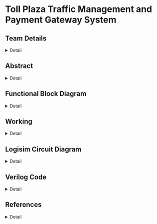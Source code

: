 # Toll Plaza Traffic Management and Payment Gateway System

<!-- First Section -->
## Team Details
<details>
  <summary>Detail</summary>
  
> Semester: 3rd Sem B. Tech. CSE

> Section: S1

> Team ID: S1-T11

> Member 1: Amulya Paathipati Kolar, 231CS111,  amulyapaathipatikolar.231cs111@nitk.edu.in

> Member 2: Preeti Mondal, 231CS144, preetimondal.231cs144@nitk.edu.in

> Member 3: Vanshika Mittal, 231CS163, vanshikamittal.231cs163@nitk.edu.in
</details>

<!-- Second Section -->
## Abstract
<details>
  <summary>Detail</summary>
  
  #### Motivation: 
  Toll plazas often become chaotic due to vehicles switching lanes to save time, and the mix of Fastag and cash users creates additional congestion. While Fastag systems aim to speed up toll collection, cash payments in Fastag lanes slow traffic. Toll facilities help reduce congestion and improve mobility, and provide an additional source of funding for local construction and maintenance projects. Hence, we aimed to create a more streamlined system that satisfies the mentioned functions.
  
  #### Problem Statement:
  We propose to make a system that reduces toll plaza congestion by segregating vehicles based on Fastag validity, weight, and payment method, while providing dedicated lanes for VIP and emergency vehicles. This system will streamline traffic flow, ensure efficient toll collection, and prioritize immediate passage for high-priority vehicles. Fastag users will experience a faster process with balance and payment checks, while non-Fastag users will be directed to cash lanes, minimizing overall delays.
  
  #### Features:
  1. Separate Lane for VIP and Emergency Vehicles: These vehicles will have a dedicated lane for immediate passage.
  2. General Vehicle Check for Fastag Validity: All general vehicles will be checked for a valid Fastag account (using Luhn’s Algorithm).
     - Vehicles with Fastag will be segregated into lanes based on their weight.
     - Vehicles without Fastag will be directed to a cash counter.
  3. Balance Check and Payment Authentication: At the toll gate, the system will check the Fastag balance:
     - If balance is sufficient, payment is authenticated and a green light will indicate that the vehicle can pass.
     - If balance is insufficient or payment fails, a red light will indicate the vehicle is not allowed to pass.
 
</details>

## Functional Block Diagram
<details>
  <summary>Detail</summary>
  
![S1-T11 drawio](https://github.com/user-attachments/assets/a72f91d2-8ab6-482d-8920-6cf7948c18bd)

</details>

<!-- Third Section -->
## Working
<details>
  <summary>Detail</summary>

This project aims to implement an intelligent vehicle lane management system with priority vehicle handling and Fastag validation. The system operates as follows:
1. Priority Vehicle Detection: A 2-bit counter and a button are used to differentiate between priority and non-priority vehicles. When the button is pressed once, it signals the presence of a priority vehicle, and pressing it again indicates a regular vehicle such as a truck, car, or bike.
2. Fastag Validation Using Luhn’s Algorithm: The system takes the Fastag ID of the vehicle as a 16-bit input (4 digit number represented in BCD format) and validates it using the Luhn Algorithm. The Luhn algorithm, also known as the modulus 10 or mod 10 algorithm, is a checksum formula used to validate a variety of identification numbers, such as credit card numbers, IMEI numbers and Social Insurance Numbers. This algorithm checks the validity of the Fastag by performing a series of steps:
    - Starting from the rightmost digit, every second digit is doubled.
    - If doubling results in a number greater than 9, the digits of the number are added together. This part of the circuit was optimized by using the Quine - McCluskey Method.
    - The adjusted and untouched digits are summed, and the sum is checked using modulo 10. If the result is 0, the Fastag is considered valid. Otherwise, the vehicle is redirected to the cash payment lane.
3. Vehicle Type Identification: Once validated, the vehicle type is input using a button and a modulo-3 2-bit counter, categorizing the vehicle as a truck (00), car (01), or bike (10).
4. Lane Assignment: The system assigns lanes based on vehicle type using multiplexers:
    - Trucks are assigned to lanes 1 and 2.
    - Cars are assigned to lanes 3 and 4.
    - Bikes are assigned to lanes 5 and 6. 
    - Lane assignment is managed to evenly distribute vehicles across lanes to avoid congestion using a comparator. Additional logic ensures that no lane exceeds the maximum capacity of 7 vehicles, as indicated by a 3-bit up-down counter.
5. Queue Management and Payment Processing: Upon entering a lane, the vehicle must pay a toll. The system takes the toll amount as input and randomly generates the vehicle’s account balance. If the balance is sufficient, payment is processed successfully, allowing the vehicle to pass and decrementing the queue size. Otherwise, the vehicle remains in the lane until payment is resolved.

#### Flowchart
<p align="center">
  <img src="https://github.com/user-attachments/assets/a2ea39b6-1c3d-4e31-8236-0afb8e918e66" width =800/>
</p>

#### Functional Table
![S1-T11-Functional Table](https://github.com/user-attachments/assets/ad29610d-726f-4c59-99e6-045c37e24a9a)

(Key: Clk- Clock, Res- Reset, En- Enable, P- Priority Vehicle, C- Common Vehicle)

</details>

<!-- Fourth Section -->
## Logisim Circuit Diagram
<details>
  <summary>Detail</summary>

  The [Logisim](https://github.com/Vanshika-Mittal/TollPlazaManagementSystem-S1-T11/tree/main/Logisim) folder consists of the logisim files of the overall Toll Plaza Management circuit.

  ```
  Steps to use main circuit:
   1.  Using Priority Vehicle button, indicate whether vehicle is of priority or not
   2.  Input Vehicle's 16-bit Fastag ID and select Vehicle Type using button
   3.  Enqueue Vehicle, it will be added to appropriate lane if Fastag verified
   4.  Update Ticket Price
   5.  Using Ctrl+K, simulate regular clock ticks to ensure vehicles dequeued at regular frequency
```

  #### Main Circuit Diagram:
  ![S1-T11-Main](https://github.com/Vanshika-Mittal/TollPlazaManagementSystem-S1-T11/blob/main/Snapshots/Logisim%20Circuits/S1-T11-Main.png)

<details>
  <summary>Additional Module Circuit Diagrams</summary>
  
  #### Luhn's Algorithm Module:
  <p align="center">
  <img src="https://github.com/Vanshika-Mittal/TollPlazaManagementSystem-S1-T11/blob/main/Snapshots/Logisim%20Circuits/S1-T11-LuhnsAlgorithm.png?raw=true" width=500/>
  </p>

  #### Lane Separation Module:

   <p align="center">
  <img src="https://github.com/Vanshika-Mittal/TollPlazaManagementSystem-S1-T11/blob/main/Snapshots/Logisim%20Circuits/S1-T11-LaneSeparator.png?raw=true" width=500/>
  </p>

  #### Payment Processor Module:
   <p align="center">
  <img src="https://github.com/Vanshika-Mittal/TollPlazaManagementSystem-S1-T11/blob/main/Snapshots/Logisim%20Circuits/S1-T11-PaymentProcessor.png?raw=true" width=600/>
  </p>
</details>
</details>

<!-- Fifth Section -->
## Verilog Code

<details>
  <summary>Detail</summary>
  
  The [Verilog](https://github.com/Vanshika-Mittal/TollPlazaManagementSystem-S1-T11/tree/main/Verilog) folder contains the main verilog code files with Gate-level and Behavioural Modelling with all modules and functional test bench file. The relevant output files are also included in the same folder.

<details>
  <summary>Gateflow Modelling</summary>
  
  ``` verilog 
  
// Design of Digital Systems - Mini Project 2024-25
// S1-T11: Toll Plaza Management System
// Team members:
// 1. Amulya Paathipati Kolar 231CS111
// 2. Preeti Mondal 231CS144
// 3. Vanshika Mittal 231CS163

// Toll Plaza Management System Gateflow Modelling

module toll_traffic_management(clk, reset, enable, lane1, lane2, lane3, lane4, lane5, lane6, a, b, c, d, priority, common, cash, vhType, selectedLane, flane1, flane2, flane3, flane4, flane5, flane6, truck1_bal, truck2_bal, car1_bal, car2_bal, bike1_bal, bike2_bal);
    input clk, reset, enable;
    input [2:0] lane1, lane2, lane3, lane4, lane5, lane6;
    input [3:0] a, b, c, d;
    input priority, common;
    input [1:0] vhType;
    output reg cash;
    output [2:0] selectedLane;
    output [2:0] flane1, flane2, flane3, flane4, flane5, flane6;
    output [3:0] truck1_bal, truck2_bal, car1_bal, car2_bal, bike1_bal, bike2_bal;

    wire cashW;
    wire [2:0] l21, l22, l23, l24, l25, l26, chosenLane;
    wire [3:0] truck_bal1, truck_bal2, car_bal1, car_bal2, bike_bal1, bike_bal2;
    
    luhn_gate LG (.a(a), .b(b), .c(c), .d(d), .enable(enable), .valid(cashW)); // check if the vehicle has a valid fastag ID
    lane_separation LS ( // direct the vehicle to the appropriate lane
        .lane1(lane1),
        .lane2(lane2),
        .lane3(lane3),
        .lane4(lane4),
        .lane5(lane5),
        .lane6(lane6),
        .vhType(vhType),
        .en(enable),
        .clk(clk),
        .selectedLane(chosenLane),
        .flane1(flane1),
        .flane2(flane2),
        .flane3(flane3),
        .flane4(flane4),
        .flane5(flane5),
        .flane6(flane6)
    );

    payment_processor PP ( // checks the balances of vehicles at the gates and validates payments
        .selectedLane(chosenLane),
        .lane1(lane1), 
        .lane2(lane2), 
        .lane3(lane3), 
        .lane4(lane4), 
        .lane5(lane5), 
        .lane6(lane6),
        .vhType(vhType),
        .clk(~clk), 
        .reset(reset), 
        .Lane1(l21), 
        .Lane2(l22), 
        .Lane3(l23), 
        .Lane4(l24), 
        .Lane5(l25), 
        .Lane6(l26),
        .truck_bal1(truck_bal1), 
        .truck_bal2(truck_bal1), 
        .car_bal1(car_bal1), 
        .car_bal2(car_bal2), 
        .bike_bal1(bike_bal1), 
        .bike_bal2(bike_bal2)
    );

    assign selectedLane = chosenLane;
    assign truck1_bal = truck_bal1;
    assign truck2_bal = truck_bal2;
    assign car1_bal = car_bal1;
    assign car2_bal = car_bal2;
    assign bike1_bal = bike_bal1;
    assign bike2_bal = bike_bal2;
endmodule

// determines if a vehicle is a priority vehicle or not
module vehicle_priority (clk, reset, priority_vehicle, common_vehicle);
    input clk, reset;
    output priority_vehicle, common_vehicle;

    reg q1, q0;

    always @(posedge clk or posedge reset) begin
        if (reset) begin
            q1 <= 0;
            q0 <= 0;
        end else begin
            if (q0 == 1) begin
                q0 <= 0;
                q1 <= ~q1;
            end else begin
                q0 <= q0 + 1;
            end
        end
    end

    assign priority_vehicle = (~q1) & q0;
    assign common_vehicle = ~priority_vehicle;
endmodule

// validating fastag IDs
module luhn_gate (a, b, c, d, enable, valid);
    input [3:0] a, b, c, d;
    input enable; 
    output valid;

    wire [3:0] b2, d2, sum1, sum2, sum3, sum4, sum5, sum6;
    wire [3:0] y1;
    wire y2;

    // doubling the even indexed digits
    double_bcd double1(b, b2);
    double_bcd double2(d, d2);

    buf(y1[0], 0);
    buf(y1[1], 0);
    buf(y1[2], 0);
    buf(y1[3], 0);

    // adding all the digits
    eight_bit_adder adder1(y1, a, b2, sum1, sum2);
    eight_bit_adder adder2(sum1, sum2, c, sum3, sum4);
    eight_bit_adder adder3(sum3, sum4, d, sum5, sum6);

    // checking if the sum % 10 == 0
    nor(y2, sum6[3], sum6[2], sum6[1], sum6[0]);
    and(valid, y2, enable);
endmodule

// segregates vehicles into their types (trucks, cars, bikes)
module vehicle_type_segregation (clk, reset, type);
    input clk, reset;
    output [1:0] type;

    wire q1, q0;
    two_bit_counter CTB (.clk(clk), .reset(reset), .count(type));
endmodule

// directs the vehicle to the most appropriate lane
module lane_separation (lane1, lane2, lane3, lane4, lane5, lane6, vhType, en, clk, selectedLane, flane1, flane2, flane3, flane4, flane5, flane6);
    input wire [2:0] lane1, lane2, lane3, lane4, lane5, lane6;
    input [1:0] vhType;
    input en, clk;
    output [2:0] selectedLane;
    output [2:0] flane1, flane2, flane3, flane4, flane5, flane6;
    
    wire [2:0] finalLane;
    wire [7:0] out;
    wire [2:0] y1, l1, l2, l3, y2;
    buf(y1[0], 0);
    buf(y1[1], 0);
    buf(y1[2], 0);
    mux4to1 mux1(lane1, lane3, lane5, y1, vhType, l1);
    mux4to1 mux2(lane2, lane4, lane6, y1, vhType, l2);
    comparator_3_bit comp1(l1, l2, l3);
    buf (y2[2], vhType[1]);
    buf (y2[1], vhType[0]);
    buf (y2[0], 0);
    three_bit_adder adder1(l3, y2, selectedLane);
    decoder3_to_8 decoder1(selectedLane, out, en);

    wire up, ctrl1, ctrl2, ctrl3, ctrl4, ctrl5, ctrl6;
    buf(up, 1);
    and(ctrl1, clk, out[1]);
    and(ctrl2, clk, out[2]);
    and(ctrl3, clk, out[3]);
    and(ctrl4, clk, out[4]);
    and(ctrl5, clk, out[5]);
    and(ctrl6, clk, out[6]);

    up_down_counter UDC1 (.clk(ctrl1), .reset(reset), .up_down(up), .curr(lane1), .count(flane1));
    up_down_counter UDC2 (.clk(ctrl2), .reset(reset), .up_down(up), .curr(lane2), .count(flane2));
    up_down_counter UDC3 (.clk(ctrl3), .reset(reset), .up_down(up), .curr(lane3), .count(flane3));
    up_down_counter UDC4 (.clk(ctrl4), .reset(reset), .up_down(up), .curr(lane4), .count(flane4));
    up_down_counter UDC5 (.clk(ctrl5), .reset(reset), .up_down(up), .curr(lane5), .count(flane5));
    up_down_counter UDC6 (.clk(ctrl6), .reset(reset), .up_down(up), .curr(lane6), .count(flane6));
endmodule

// generates random balances for vehicles at every lane and checks if the vehicle has enough balance to pay the toll ticket
module payment_processor (selectedLane, lane1, lane2, lane3, lane4, lane5, lane6, vhType, clk, reset, Lane1, Lane2, Lane3, Lane4, Lane5, Lane6, truck_bal1, truck_bal2, car_bal1, car_bal2, bike_bal1, bike_bal2);
    input [2:0] selectedLane, lane1, lane2, lane3, lane4, lane5, lane6;
    input [1:0] vhType;
    input clk, reset;
    output wire [2:0] Lane1, Lane2, Lane3, Lane4, Lane5, Lane6;
    output [3:0] truck_bal1, truck_bal2, car_bal1, car_bal2, bike_bal1, bike_bal2;

    wire [3:0] truck1_bal, truck2_bal, car1_bal, car2_bal, bike1_bal, bike2_bal;
    wire [3:0] truckT, carT, bikeT;
    assign truckT = 4'b0101;
    assign carT = 4'b0100;
    assign bikeT = 4'b0010;

    random_4bit_truck1 RBT1 (.clk(~clk), .reset(reset), .random_number(truck1_bal));
    random_4bit_truck2 RBT2 (.clk(~clk), .reset(reset), .random_number(truck2_bal));
    random_4bit_car1 RBC1 (.clk(~clk), .reset(reset), .random_number(car1_bal));
    random_4bit_car2 RBC2 (.clk(~clk), .reset(reset), .random_number(car2_bal));
    random_4bit_bike1 RBB1 (.clk(~clk), .reset(reset), .random_number(bike1_bal));
    random_4bit_bike2 RBB2 (.clk(~clk), .reset(reset), .random_number(bike2_bal));

    wire tb1_gt, tb1_lt, tb1_et;
    wire tb2_gt, tb2_lt, tb2_et;
    wire cb1_gt, cb1_lt, cb1_et;
    wire cb2_gt, cb2_lt, cb2_et;
    wire bb1_gt, bb1_lt, bb1_et;
    wire bb2_gt, bb2_lt, bb2_et;

    comparator_4_bit CFB1 (.A(truck1_bal), .B(truckT), .A_gt_B(tb1_gt), .A_lt_B(tb1_lt), .A_eq_B(tb1_et));
    comparator_4_bit CFB2 (.A(truck2_bal), .B(truckT), .A_gt_B(tb2_gt), .A_lt_B(tb2_lt), .A_eq_B(tb2_et));
    comparator_4_bit CFB3 (.A(car1_bal), .B(carT), .A_gt_B(cb1_gt), .A_lt_B(cb1_lt), .A_eq_B(cb1_et));
    comparator_4_bit CFB4 (.A(car2_bal), .B(carT), .A_gt_B(cb2_gt), .A_lt_B(cb2_lt), .A_eq_B(cb2_et));
    comparator_4_bit CFB5 (.A(bike1_bal), .B(bikeT), .A_gt_B(bb1_gt), .A_lt_B(bb1_lt), .A_eq_B(bb1_et));
    comparator_4_bit CFB6 (.A(bike2_bal), .B(bikeT), .A_gt_B(bb2_gt), .A_lt_B(bb2_lt), .A_eq_B(bb2_et));

    wire t1_res, t2_res, c1_res, c2_res, b1_res, b2_res;
    or(t1_res, tb1_gt, tb1_et);
    or(t2_res, tb2_gt, tb2_et);
    or(c1_res, cb1_gt, cb1_et);
    or(c2_res, cb2_gt, cb2_et);
    or(b1_res, bb1_gt, bb1_et);
    or(b2_res, bb2_gt, bb2_et);

    wire t1_ud, t2_ud, c1_ud, c2_ud, b1_ud, b2_ud; 
    not(t1_ud, t1_res);
    not(t2_ud, t2_res);
    not(c1_ud, c1_res);
    not(c2_ud, c2_res);
    not(b1_ud, b1_res);
    not(b2_ud, b2_res);

    up_down_counter UDC1 (.clk(clk), .reset(reset), .up_down(t1_ud), .curr(lane1), .count(Lane1));
    up_down_counter UDC2 (.clk(clk), .reset(reset), .up_down(t2_ud), .curr(lane2), .count(Lane2));
    up_down_counter UDC3 (.clk(clk), .reset(reset), .up_down(c1_ud), .curr(lane3), .count(Lane3));
    up_down_counter UDC4 (.clk(clk), .reset(reset), .up_down(c2_ud), .curr(lane4), .count(Lane4));
    up_down_counter UDC5 (.clk(clk), .reset(reset), .up_down(b1_ud), .curr(lane5), .count(Lane5));
    up_down_counter UDC6 (.clk(clk), .reset(reset), .up_down(b2_ud), .curr(lane6), .count(Lane6));
endmodule

// generates a random 4-bit binary number for the balance
module random_4bit_truck1 (
    input wire clk,
    input wire reset,
    output wire [3:0] random_number
);

    wire [3:0] lfsr;
    wire feedback;
    wire d0, d1, d2, d3;

    xor(feedback, lfsr[3], lfsr[2]);

    d_flip_flop ff23 (.clk(clk), .d(d0), .reset(reset), .q(lfsr[0]));
    d_flip_flop ff24 (.clk(clk), .d(d1), .reset(reset), .q(lfsr[1]));
    d_flip_flop ff25 (.clk(clk), .d(d2), .reset(reset), .q(lfsr[2]));
    d_flip_flop ff26 (.clk(clk), .d(d3), .reset(reset), .q(lfsr[3]));

    not (d0, reset);
    and (d1, lfsr[0], reset);
    and (d2, lfsr[1], reset);
    and (d3, feedback, reset);

    assign random_number = lfsr;
endmodule

module random_4bit_truck2 (
    input wire clk,
    input wire reset,
    output wire [3:0] random_number
);

    wire [3:0] lfsr;
    wire feedback;
    wire d0, d1, d2, d3;

    xor(feedback, lfsr[3], lfsr[2]);

    d_flip_flop ff19 (.clk(clk), .d(d0), .reset(reset), .q(lfsr[0]));
    d_flip_flop ff20 (.clk(clk), .d(d1), .reset(reset), .q(lfsr[1]));
    d_flip_flop ff21 (.clk(clk), .d(d2), .reset(reset), .q(lfsr[2]));
    d_flip_flop ff22 (.clk(clk), .d(d3), .reset(reset), .q(lfsr[3]));

    not (d0, reset);
    and (d1, lfsr[0], reset);
    and (d2, lfsr[1], reset);
    and (d3, feedback, reset);

    assign random_number = lfsr;
endmodule

module random_4bit_car1 (
    input wire clk,
    input wire reset,
    output wire [3:0] random_number
);

    wire [3:0] lfsr;
    wire feedback;
    wire d0, d1, d2, d3;

    xor(feedback, lfsr[3], lfsr[2]);

    d_flip_flop ff15 (.clk(clk), .d(d0), .reset(reset), .q(lfsr[0]));
    d_flip_flop ff16 (.clk(clk), .d(d1), .reset(reset), .q(lfsr[1]));
    d_flip_flop ff17 (.clk(clk), .d(d2), .reset(reset), .q(lfsr[2]));
    d_flip_flop ff18 (.clk(clk), .d(d3), .reset(reset), .q(lfsr[3]));

    not (d0, reset);
    and (d1, lfsr[0], reset);
    and (d2, lfsr[1], reset);
    and (d3, feedback, reset);

    assign random_number = lfsr;
endmodule

module random_4bit_car2 (
    input wire clk,
    input wire reset,
    output wire [3:0] random_number
);

    wire [3:0] lfsr;
    wire feedback;
    wire d0, d1, d2, d3;

    xor(feedback, lfsr[3], lfsr[2]);

    d_flip_flop ff11 (.clk(clk), .d(d0), .reset(reset), .q(lfsr[0]));
    d_flip_flop ff12 (.clk(clk), .d(d1), .reset(reset), .q(lfsr[1]));
    d_flip_flop ff13 (.clk(clk), .d(d2), .reset(reset), .q(lfsr[2]));
    d_flip_flop ff14 (.clk(clk), .d(d3), .reset(reset), .q(lfsr[3]));

    not (d0, reset);
    and (d1, lfsr[0], reset);
    and (d2, lfsr[1], reset);
    and (d3, feedback, reset);

    assign random_number = lfsr;
endmodule

module random_4bit_bike1 (
    input wire clk,
    input wire reset,
    output wire [3:0] random_number
);

    wire [3:0] lfsr;
    wire feedback;
    wire d0, d1, d2, d3;

    xor(feedback, lfsr[3], lfsr[2]);

    d_flip_flop ff7 (.clk(clk), .d(d0), .reset(reset), .q(lfsr[0]));
    d_flip_flop ff8 (.clk(clk), .d(d1), .reset(reset), .q(lfsr[1]));
    d_flip_flop ff9 (.clk(clk), .d(d2), .reset(reset), .q(lfsr[2]));
    d_flip_flop ff10 (.clk(clk), .d(d3), .reset(reset), .q(lfsr[3]));

    not (d0, reset);
    and (d1, lfsr[0], reset);
    and (d2, lfsr[1], reset);
    and (d3, feedback, reset);

    assign random_number = lfsr;
endmodule

module random_4bit_bike2 (
    input wire clk,
    input wire reset,
    output wire [3:0] random_number
);

    wire [3:0] lfsr;
    wire feedback;
    wire d0, d1, d2, d3;

    xor(feedback, lfsr[3], lfsr[2]);

    d_flip_flop ff3 (.clk(clk), .d(d0), .reset(reset), .q(lfsr[0]));
    d_flip_flop ff4 (.clk(clk), .d(d1), .reset(reset), .q(lfsr[1]));
    d_flip_flop ff5 (.clk(clk), .d(d2), .reset(reset), .q(lfsr[2]));
    d_flip_flop ff6 (.clk(clk), .d(d3), .reset(reset), .q(lfsr[3]));

    not (d0, reset);
    and (d1, lfsr[0], reset);
    and (d2, lfsr[1], reset);
    and (d3, feedback, reset);

    assign random_number = lfsr;
endmodule


// compares two 4-bit binary numbers
module comparator_4_bit (
    input wire [3:0] A,
    input wire [3:0] B,
    output wire A_gt_B,
    output wire A_lt_B,
    output wire A_eq_B
);

    wire [3:0] a_not, b_not;
    wire [3:0] a_and_b;
    wire [3:0] a_and_b_not;
    wire [3:0] a_not_and_b;
    wire [3:0] a_gt_b_intermediate, a_lt_b_intermediate;

    not (a_not[0], A[0]);
    not (a_not[1], A[1]);
    not (a_not[2], A[2]);
    not (a_not[3], A[3]);
    
    not (b_not[0], B[0]);
    not (b_not[1], B[1]);
    not (b_not[2], B[2]);
    not (b_not[3], B[3]);

    wire w1, w2, w3, w4, w11, w12, w21, w22, w31, w32, w41, w42;

    and(A_eq_B, w1, w2, w3, w4);
    and(w11, A[0], b_not[0]);
    and(w12, a_not[0], B[0]);
    or(w1, w11, w12);
    and(w21, A[1], b_not[1]);
    and(w22, a_not[1], B[1]);
    or(w2, w21, w22);
    and(w31, A[2], b_not[2]);
    and(w32, a_not[2], B[2]);
    or(w3, w31, w32);
    and(w41, A[3], b_not[3]);
    and(w42, a_not[3], B[3]);
    or(w4, w41, w42);

    wire a_gt_b_0, a_gt_b_1, a_gt_b_2, a_gt_b_3;
    wire w5, w6, w7, w8, w9, w10, w13, w14;

    and (a_gt_b_0, A[3], b_not[3]);
    and(w5, A[3], B[3]);
    and (a_gt_b_1, A[2], b_not[2], w5);
    and(w6, A[2], B[2]);
    and(w7, A[3], B[3]);
    or(w8, w6, w7);
    and (a_gt_b_2, A[1], b_not[1], w8);
    and(w9, A[1], B[1]);
    and(w10, A[2], B[2]);
    and(w13, A[3], B[3]);
    or(w14, w9, w10, w13);
    and (a_gt_b_3, A[0], b_not[0], w14);

    or (A_gt_B, a_gt_b_0, a_gt_b_1, a_gt_b_2, a_gt_b_3);

    wire a_lt_b_0, a_lt_b_1, a_lt_b_2, a_lt_b_3;

    and (a_lt_b_0, B[3], a_not[3]);
    and (a_lt_b_1, B[2], a_not[2], w5);
    and (a_lt_b_2, B[1], a_not[1], w8);
    and (a_lt_b_3, B[0], a_not[0], w14);

    or (A_lt_B, a_lt_b_0, a_lt_b_1, a_lt_b_2, a_lt_b_3);
endmodule

// 3-bit up-down counter used to increment and decrement the count of vehicles at every lane
module up_down_counter (
    input wire clk,
    input wire reset,
    input wire up_down,
    input wire [2:0] curr, 
    output reg [2:0] count
);

    wire n1, n2, n3, n4, n5, n6;
    wire [2:0] temp;

    d_flip_flop ff0 (.clk(clk), .d(curr[0]), .reset(reset), .q(temp[0]));
    d_flip_flop ff1 (.clk(clk), .d(curr[1]), .reset(reset), .q(temp[1]));
    d_flip_flop ff2 (.clk(clk), .d(curr[2]), .reset(reset), .q(temp[2]));

    not(n1, count[0]);
    not(n2, count[1]);
    not(n3, count[2]);

    and(and1, up_down, n1);
    and(and2, count[0], up_down);
    and(and3, count[1], count[0]);

    and(and4, n1, n2);
    and(and5, count[1], n1);
    and(and6, n2, n3);

    or(d0, and1, count[0]);
    or(d1, and2, and4);
    or(d2, and3, and6);

endmodule

module two_bit_counter (
    input wire clk,
    input wire reset,
    output wire [1:0] count
);
    wire nclk;
    wire d0, d1;
    wire q0, q1;

    not(nclk, clk);
    d_flip_flop ff0 (.clk(clk), .d(d0), .reset(reset), .q(q0));
    d_flip_flop ff1 (.clk(clk), .d(d1), .reset(reset), .q(q1));
    xor(d0, q0, 1'b1);
    and(d1, q0, nclk);
    assign count = {q1, q0};
endmodule

module d_flip_flop (
    input wire clk,
    input wire d,
    input wire reset,
    output wire q
);

    wire nclk;
    wire nand1_out, nand2_out;

    not(nclk, clk);

    nand(nand1_out, d, nclk);
    nand(nand2_out, nand1_out, clk);

    wire reset_n;
    not(reset_n, reset);
    nand(q, nand2_out, reset_n);

endmodule

module decoder3_to_8 (in, out, en);
    input [2:0] in;
    input en;
    output [7:0] out;

    wire [2:0] not_in;

    // NOT gates for input
    not (not_in[0], in[0]);
    not (not_in[1], in[1]);
    not (not_in[2], in[2]);

    // AND gates to generate outputs
    and (out[0], not_in[2], not_in[1], not_in[0], en);
    and (out[1], not_in[2], not_in[1], in[0], en);
    and (out[2], not_in[2], in[1], not_in[0], en);
    and (out[3], not_in[2], in[1], in[0], en);
    and (out[4], in[2], not_in[1], not_in[0], en);
    and (out[5], in[2], not_in[1], in[0], en);
    and (out[6], in[2], in[1], not_in[0], en);
    and (out[7], in[2], in[1], in[0], en);

endmodule

module comparator_3_bit (A, B, Cout);
    input [2:0] A, B;
    output [2:0] Cout;

    wire a2_not, b2_not; 
    wire a1_not, b1_not;
    wire a0_not, b0_not; 

    // Invert the inputs
    not (a2_not, A[2]);
    not (b2_not, B[2]);
    not (a1_not, A[1]);
    not (b1_not, B[1]);
    not (a0_not, A[0]);
    not (b0_not, B[0]);

    // Equal condition: A == B
    wire eq0, eq1, eq2, eq;
    xnor (eq1, A[0], B[0]);
    xnor (eq2, A[1], B[1]);
    xnor (eq3, A[2], B[2]);

    or (eq, eq0, eq1);  
    or (eq, eq2, eq);  
    or (eq, eq3, eq); 

    // Less than condition: A < B
    wire lt1, lt2, lt3, lt;
    and (lt1, a2_not, B[2]); 
    and (lt2, A[2], b2_not); 
    and (lt3, eq3, eq2, A[1], b1_not); 
    
    or (lt, lt1, lt2, lt3);

    // Greater than condition: A > B
    wire gt1, gt2, gt3, gt;
    and (gt1, A[2], b2_not); 
    and (gt2, a2_not, B[2]); 
    and (gt3, eq3, eq2, a1_not, B[1]); 

    or (gt, gt1, gt2, gt3);

    // Combining conditions
    wire eg;
    or(eg, gt, eq);
    buf(Cout[2], 0);
    buf(Cout[1], eg);
    buf(Cout[0], lt);
endmodule

module mux2to1 (in0, in1, control, out);
    input in0, in1, control;
    output out;

    wire n_ctrl;

    not(n_ctrl, control);
    and(a, n_ctrl, in0);
    and(b, control, in1);
    or(out, a, b);
endmodule

module mux4to1 (
    input wire [2:0] in0, 
    input wire [2:0] in1, 
    input wire [2:0] in2, 
    input wire [2:0] in3, 
    input wire [1:0] control, 
    output [2:0] out
);
    wire not_control0, not_control1;
    wire [2:0] and0, and1, and2, and3;
    
    not (not_control0, control[0]);
    not (not_control1, control[1]);

    and (and0[0], in0[0], not_control1, not_control0); // Select in0
    and (and0[1], in0[1], not_control1, not_control0);
    and (and0[2], in0[2], not_control1, not_control0);

    and (and1[0], in1[0], not_control1, control[0]); // Select in1
    and (and1[1], in1[1], not_control1, control[0]);
    and (and1[2], in1[2], not_control1, control[0]);

    and (and2[0], in2[0], control[1], not_control0); // Select in2
    and (and2[1], in2[1], control[1], not_control0);
    and (and2[2], in2[2], control[1], not_control0);

    and (and3[0], in3[0], control[1], control[0]); // Select in3
    and (and3[1], in3[1], control[1], control[0]);
    and (and3[2], in3[2], control[1], control[0]);

    or (out[0], and0[0], and1[0], and2[0], and3[0]);
    or (out[1], and0[1], and1[1], and2[1], and3[1]);
    or (out[2], and0[2], and1[2], and2[2], and3[2]);
    
endmodule

// to double a bcd digit
module double_bcd (a, b);
    input [3:0] a;
    output [3:0] b;

    wire n_a0, n_a1, n_a2, n_a3;
    wire w1, w2, w3, w4, w5, w6, w7, w8, w9, w10;

    // NOT gates for a
    not (n_a0, a[0]);
    not (n_a1, a[1]);
    not (n_a2, a[2]);
    not (n_a3, a[3]);

    or(w1, a[1], a[0]);
    and(w2, w1, a[2]);
    or(b[0], w2, a[3]);

    and(w3, n_a3, n_a2, a[0]);
    and(w4, a[2], a[1], n_a0);
    and(w5, a[3], n_a0);
    or(b[1], w3, w4, w5);

    and(w6, n_a0, a[3]);
    or(w7, n_a2, a[0]);
    and(w8, w7, a[1]);
    or(b[2], w6, w8);

    and(w9, a[3], a[0]);
    and(w10, a[2], n_a1, n_a0);
    or(b[3], w9, w10);

endmodule

module eight_bit_adder (a1, a2, b, sum1, sum2);
    input [3:0] a1, a2, b;
    output [3:0] sum1, sum2;

    wire y1, y2, cin;
    wire [3:0] b2;
    buf (cin, 0);
    bcd_adder adder1(a2, b, cin, sum2, y1);
    buf(b2[3], 0);
    buf(b2[2], 0);
    buf(b2[1], 0);
    buf(b2[0], y1);
    bcd_adder adder2(a1, b2, cin, sum1, y2);
endmodule

module bcd_adder (a, b, cin, sum, cout);
    input [3:0] a;
    input [3:0] b;
    input wire cin;
    output [3:0] sum;
    output wire cout;

    wire [3:0] s1;
    wire [3:0] b2;
    wire c1, y1, y2, y3, c2;
    four_bit_adder adder1(a, b, cin, s1, c1);
    and(y1, s1[3], s1[2]);
    and(y2, s1[3], s1[1]);
    or(y3, y1, y2, c1);
    buf(b2[3], 0);
    buf(b2[2], y3);
    buf(b2[1], y3);
    buf(b2[0], 0);
    four_bit_adder adder2(s1, b2, cin, sum, c2);
    buf(cout, y3);
endmodule

module four_bit_adder (a, b, cin, sum, cout);
    input [3:0] a;
    input [3:0] b;
    input wire cin;
    output [3:0] sum;
    output cout;

    wire [2:0] s;
    full_adder fa1 (a[0], b[0], cin, sum[0], s[0]);
    full_adder fa2 (a[1], b[1], s[0], sum[1], s[1]);
    full_adder fa3 (a[2], b[2], s[1], sum[2], s[2]);
    full_adder fa4 (a[3], b[3], s[2], sum[3], cout);
endmodule

module three_bit_adder (a, b, sum);
    input [2:0] a;
    input [2:0] b;
    output [2:0] sum;

    wire cin;
    wire [2:0] s;
    buf(cin, 0);
    full_adder fa4 (a[0], b[0], cin, sum[0], s[0]);
    full_adder fa5 (a[1], b[1], s[0], sum[1], s[1]);
    full_adder fa6 (a[2], b[2], s[1], sum[2], s[2]);
endmodule

module full_adder (a, b, c, sum, carry);
    input a, b, c;
    output sum, carry;

    wire y1, y2, y3, y4;

    xor(y1, a, b);
    xor(sum, y1, c);
    and(y3, a, b);
    and(y4, y1, c);
    or(carry, y3, y4);
endmodule
```

</details>

<details>
  <summary>Behavioral Modelling</summary>

  ``` verilog
// Design of Digital Systems - Mini Project 2024-25
// S1-T11: Toll Plaza Management System
// Team members:
// 1. Amulya Paathipati Kolar 231CS111
// 2. Preeti Mondal 231CS144
// 3. Vanshika Mittal 231CS163

// Toll Plaza Management System Behavioral Modelling

module toll_traffic_management (clk, reset, enable, lane1, lane2, lane3, lane4, lane5, lane6, a, b, c, d, priority, common, cash, vhType, selectedLane, flane1, flane2, flane3, flane4, flane5, flane6, truck1_bal, truck2_bal, car1_bal, car2_bal, bike1_bal, bike2_bal);
    input clk, reset, enable;
    input [2:0] lane1, lane2, lane3, lane4, lane5, lane6;
    input [3:0] a, b, c, d;
    input priority, common;
    input [1:0] vhType;

    output cash;
    output reg [2:0] selectedLane, flane1, flane2, flane3, flane4, flane5, flane6;
    output [3:0] truck1_bal, truck2_bal, car1_bal, car2_bal, bike1_bal, bike2_bal;

    always @ (posedge clk or negedge clk) begin
        case (vhType)
            2'b00: begin
                if (lane1 > lane2) begin
                    selectedLane <= 3'b010;
                end
                else begin
                    selectedLane <= 3'b001;
                end
            end
            2'b01: begin
                if (lane3 > lane4) begin
                    selectedLane <= 3'b100;
                end
                else begin
                    selectedLane <= 3'b011;
                end
            end
            2'b10: begin
                if (lane5 > lane6) begin
                    selectedLane <= 3'b110;
                end
                else begin
                    selectedLane <= 3'b101;
                end
            end
        endcase
    end

    always @ (negedge clk) begin
        case(selectedLane)
            3'b001: begin
                flane1 <= lane1 + 3'b001;
                flane2 <= lane2;
                flane3 <= lane3;
                flane4 <= lane4;
                flane5 <= lane5;
                flane6 <= lane6;
            end
            3'b010: begin
                flane1 <= lane1;
                flane2 <= lane2 + 3'b001;
                flane3 <= lane3;
                flane4 <= lane4;
                flane5 <= lane5;
                flane6 <= lane6;
            end
            3'b011: begin
                flane1 <= lane1;
                flane2 <= lane2;
                flane3 <= lane3 + 3'b001;
                flane4 <= lane4;
                flane5 <= lane5;
                flane6 <= lane6;
            end
            3'b100: begin
                flane1 <= lane1;
                flane2 <= lane2;
                flane3 <= lane3;
                flane4 <= lane4 + 3'b001;
                flane5 <= lane5;
                flane6 <= lane6;
            end
            3'b101: begin
                flane1 <= lane1;
                flane2 <= lane2;
                flane3 <= lane3;
                flane4 <= lane4;
                flane5 <= lane5 + 3'b001;
                flane6 <= lane6;
            end
            3'b110: begin
                flane1 <= lane1;
                flane2 <= lane2;
                flane3 <= lane3;
                flane4 <= lane4;
                flane5 <= lane5;
                flane6 <= lane6 + 3'b001;
            end
        endcase
    end

    reg feedback;
    wire [3:0] truckT, carT, bikeT;
    assign truckT = 4'b0101;
    assign carT = 4'b0100;
    assign bikeT = 4'b0010;
    reg [3:0] num;
    reg [3:0] lfsr;

    always @ (posedge clk) begin
        if (lane1 > 3'b000) begin
            assign feedback = lfsr[3] ^ lfsr[2];
            if (reset) begin
                lfsr <= 4'b0001;
            end else begin
                lfsr <= {lfsr[2:0], feedback};
            end
            num <= lfsr;
            if (num >= truckT)
                flane1 <= lane1 - 3'b001;
            else
                flane1 <= lane1;
        end
        else
            flane1 <= lane1;

        if (lane2 > 3'b000) begin
            assign feedback = lfsr[3] ^ lfsr[2];
            if (reset) begin
                lfsr <= 4'b0010;
            end else begin
                lfsr <= {lfsr[2:0], feedback};
            end
            num <= lfsr;
            if (num >= truckT)
                flane2 <= lane2 - 3'b001;
            else
                flane2 <= lane2;
        end
        else
            flane2 <= lane2;

        if (lane3 > 3'b000) begin
            assign feedback = lfsr[3] ^ lfsr[2];
            if (reset) begin
                lfsr <= 4'b0011;
            end else begin
                lfsr <= {lfsr[2:0], feedback};
            end
            num <= lfsr;
            if (num >= carT)
                flane3 <= lane3 - 3'b001;
            else
                flane3 <= lane3;
        end
        else
            flane3 <= lane3;

        if (lane4 > 3'b000) begin
            assign feedback = lfsr[3] ^ lfsr[2];
            if (reset) begin
                lfsr <= 4'b0100;
            end else begin
                lfsr <= {lfsr[2:0], feedback};
            end
            num <= lfsr;
            if (num >= carT)
                flane4 <= lane4 - 3'b001;
            else
                flane4 <= lane4;
            end
        else
            flane4 <= lane4;

        if (lane5 > 3'b000) begin
            assign feedback = lfsr[3] ^ lfsr[2];
            if (reset) begin
                lfsr <= 4'b0101;
            end else begin
                lfsr <= {lfsr[2:0], feedback};
            end
            num <= lfsr;
            if (num >= bikeT)
                flane5 <= lane5 - 3'b001;
            else
                flane5 <= lane5;
        end
        else
            flane5 <= lane5;

        if (lane6 > 3'b000) begin
            assign feedback = lfsr[3] ^ lfsr[2];
            if (reset) begin
                lfsr <= 4'b0110;
            end else begin
                lfsr <= {lfsr[2:0], feedback};
            end
            num <= lfsr;
            if (num >= bikeT)
                flane6 <= lane6 - 3'b001;
            else
                flane6 <= lane6;
        end
        else
            flane6 <= lane6;
    end

endmodule
  ```
</details>

<details>
  <summary>Testbench</summary>
  
  ``` verilog
  
// Design of Digital Systems - Mini Project 2024-25
// S1-T11: Toll Plaza Management System
// Team members:
// 1. Amulya Paathipati Kolar 231CS111
// 2. Preeti Mondal 231CS144
// 3. Vanshika Mittal 231CS163

// Toll Plaza Managemnet System Testbench

module toll_traffic_management_tb;
    reg clk, reset, enable;
    reg [2:0] lane1, lane2, lane3, lane4, lane5, lane6;
    reg [3:0] a, b, c, d;
    reg priority, common;
    reg [1:0] vhType;

    wire cash;
    wire [2:0] selectedLane, flane1, flane2, flane3, flane4, flane5, flane6;
    wire [3:0] truck1_bal, truck2_bal, car1_bal, car2_bal, bike1_bal, bike2_bal;

    // Instantiate the traffic management module
    toll_traffic_management TTF(
        .clk(clk), 
        .reset(reset), 
        .enable(enable), 
        .lane1(lane1), 
        .lane2(lane2), 
        .lane3(lane3), 
        .lane4(lane4), 
        .lane5(lane5), 
        .lane6(lane6), 
        .a(a), 
        .b(b), 
        .c(c), 
        .d(d), 
        .priority(priority), 
        .common(common), 
        .vhType(vhType),
        .cash(cash),  
        .selectedLane(selectedLane), 
        .flane1(flane1), 
        .flane2(flane2), 
        .flane3(flane3), 
        .flane4(flane4), 
        .flane5(flane5), 
        .flane6(flane6), 
        .truck1_bal(truck1_bal), .truck2_bal(truck2_bal), .car1_bal(car1_bal), .car2_bal(car2_bal), .bike1_bal(bike1_bal), .bike2_bal(bike2_bal)
    );

    // Clock generation
    always #5 clk = ~clk; // Toggle clock every 5 time units

    initial begin
        // Initialize inputs
        $display("Initializing system...");
        $display("Key:");
        $display("P: priority vehicle || C: common vehicle || ilx: initial count at lane x || flx: final count at lane x ||");
        $display("-------------------------------------------------------- Truth Table ---------------------------------------------------------");
        $display("Time | Clk | res | en | P | C | vhType | il1 | il2 | il3 | il4 | il5 | il6 | Lane | fl1 | fl2 | fl3 | fl4 | fl5 | fl6 |");
        $monitor("%4d | %3d | %3d | %2d | %1d | %1d | %6b | %3b | %3b | %3b | %3b | %3b | %3b | %4b | %3b | %3b | %3b | %3b | %3b | %3b |",
            $time, clk, reset, enable, priority, common, vhType, lane1, lane2, lane3, lane4, lane5, lane6, selectedLane, flane1, flane2, flane3, flane4, flane5, flane6);
        clk = 0;
        reset = 1;
        enable = 0;
        lane1 = 3'b010; lane2 = 3'b011; lane3 = 3'b001;
        lane4 = 3'b101; lane5 = 3'b110; lane6 = 3'b001;
        a = 4'b1001; b = 4'b0001; c = 4'b0101; d = 4'b1001;
        priority = 0; common = 1;
        vhType = 2'b00;
        // Release reset and enable the system
        #5;
        reset = 0;
        enable = 1;

        // Clock cycle 1
        #5;
        // Clock cycle 2: feed output from previous call into inputs
        lane1 = flane1; lane2 = flane2; lane3 = flane3;
        lane4 = flane4; lane5 = flane5; lane6 = flane6;
        priority = 0; common = 1;
        vhType = 2'b10;
        #5;
        // Clock cycle 3: feed output from previous call into inputs
        lane1 = flane1; lane2 = flane2; lane3 = flane3;
        lane4 = flane4; lane5 = flane5; lane6 = flane6;
        priority = 0; common = 1;
        vhType = 2'b01;
        #5;
        // Clock cycle 4: feed output from previous call into inputs
        lane1 = flane1; lane2 = flane2; lane3 = flane3;
        lane4 = flane4; lane5 = flane5; lane6 = flane6;
        priority = 0; common = 1;
        vhType = 2'b01;
        #5;
        // Clock cycle 5: feed output from previous call into inputs
        lane1 = flane1; lane2 = flane2; lane3 = flane3;
        lane4 = flane4; lane5 = flane5; lane6 = flane6;
        priority = 1; common = 0;
        vhType = 2'b10;
        #5;
        // Clock cycle 6: feed output from previous call into inputs
        lane1 = flane1; lane2 = flane2; lane3 = flane3;
        lane4 = flane4; lane5 = flane5; lane6 = flane6;
        priority = 0; common = 1;
        vhType = 2'b01;
        #5;
        // Clock cycle 7: feed output from previous call into inputs
        lane1 = flane1; lane2 = flane2; lane3 = flane3;
        lane4 = flane4; lane5 = flane5; lane6 = flane6;
        priority = 0; common = 1;
        vhType = 2'b01;
        #5;
        // Finish the simulation
        $finish;
    end

endmodule

```
</details>

</details>

## References
<details>
  <summary>Detail</summary>
  
  > National Payments Corporation of India. _Evolution and Innovations in the Tolling Industry._<br/>
  > (https://www.npci.org.in/PDF/npci/knowledge-center/partner-whitepapers/Evolution-and-Innovations-in-the-Tolling-Industry.pdf)

  > Aeologic Technologies. _How RFID Solutions are Changing Toll Collection Systems._ <br/>
  > (https://www.linkedin.com/pulse/how-rfid-solutions-changing-toll-collection-systems-xf1nc/)

  > GeeksforGeeks. _Luhn algorithm._ <br/>
  > (https://www.geeksforgeeks.org/luhn-algorithm/)
  
</details>
